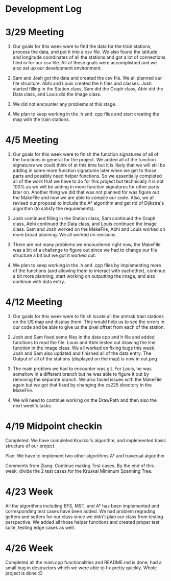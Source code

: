# Development Log

# 3/29 Meeting

1. Our goals for this week were to find the data for the train stations, process the data, and put it into a csv file. We also found the latitude and longitude coordinates of all the stations and got a lot of connections filed in for our csv file. All of these goals were accomplished and we also set up our development environment. 

2. Sam and Josh got the data and created the csv file. We all planned our file structure. Abhi and Louis created the h files and classes. Josh started filling in the Station class, Sam did the Graph class, Abhi did the Data class, and Louis did the Image class. 

3. We did not encounter any problems at this stage.

4. We plan to keep working in the .h and .cpp files and start creating the map with the train stations. 

# 4/5 Meeting

1. Our goals for this week were to finish the function signatures of all of the functions in general for the project.  We added all of the function signatures we could think of at this time but it is likely that we will still be adding in some more function signatures later when we get to those parts and possibly need helper functions.  So we essentially completed all of the work that we have to do for this project but technically it is not 100% as we will be adding in more function signatures for other parts later on.  Another thing we did that was not planned for was figure out the MakeFile and now we are able to compile our code.  Also, we all revised our proposal to include the A* algorithm and get rid of Dijkstra's algorithm (to satisfy the requirements).

2. Josh continued filling in the Station class, Sam continued the Graph class, Abhi continued the Data class, and Louis continued the Image class. Sam and Josh worked on the MakeFile, Abhi and Louis worked on more broad planning.  We all worked on revisions.

3. There are not many problems we encountered right now, the MakeFile was a bit of a challenge to figure out since we had to change our file structure a bit but we got it worked out.

4. We plan to keep working in the .h and .cpp files by implementing more of the functions (and allowing them to interact with eachother), continue a bit more planning, start working on outputting the image, and also continue with data entry.

# 4/12 Meeting
1. Our goals for this week were to finish locate all the amtrak train stations on the US map and display them. This would help us to see the errors in our code and be able to give us the pixel offset from each of the station. 

2. Josh and Sam fixed some files in the data cpp and h file and added functions to read the file. Louis and Abhi tested out drawing the line function in the image class. We all worked on fixing bugs this week.  Josh and Sam also updated and finished all of the data entry.  The Output of all of the stations (displayed on the map) is now in out.png

3. The main problem we had to encounter was git. For Louis, he was somehow in a different branch but he was able to figure it out by removing the separate branch.  We also faced issues with the MakeFile again but we got that fixed by changing the cs225 directory in the MakeFile.

4. We will need to continue working on the DrawPath and then also the next week's tasks. 

# 4/19 Midpoint checkin
Completed:
We have completed Kruskal's algorithm, and implemented basic structure of our project.

Plan:
We have to implement two other algorithms A* and traversal algorithm

Comments from Ziang:
Continue making Test cases. By the end of this week, divide the 2 test cases for the Kruskal Minimum Spanning Tree.


# 4/23 Week
All the algorithms including BFS, MST, and A* has been implemented and corresponding test cases have been added. We had problem regrading getters and setters for our class since we didn't plan our class from testing perspective. We added all those helper functions and created proper test suite, testing edge cases as well. 

# 4/26 Week
Completed all the main.cpp functionalities and README.md is done; had a small bug in destructors which we were able to fix pretty quickly.
Whole project is done :D

